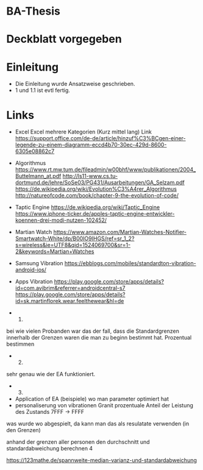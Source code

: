 # BA-Thesis

# Deckblatt vorgegeben

# Einleitung
- Die Einleitung wurde Ansatzweise geschrieben.
- 1 und 1.1 ist evtl fertig. 



# Links 


- Excel
Excel mehrere Kategorien (Kurz mittel lang) Link
https://support.office.com/de-de/article/hinzuf%C3%BCgen-einer-legende-zu-einem-diagramm-eccd4b70-30ec-429d-8600-6305e08862c7


- Algorithmus
https://www.rt.mw.tum.de/fileadmin/w00bhf/www/publikationen/2004_Buttelmann_at.pdf
http://ls11-www.cs.tu-dortmund.de/lehre/SoSe03/PG431/Ausarbeitungen/GA_Selzam.pdf
https://de.wikipedia.org/wiki/Evolution%C3%A4rer_Algorithmus
http://natureofcode.com/book/chapter-9-the-evolution-of-code/

- Taptic Engine
https://de.wikipedia.org/wiki/Taptic_Engine
https://www.iphone-ticker.de/apples-taptic-engine-entwickler-koennen-drei-modi-nutzen-102452/

- Martian Watch
https://www.amazon.com/Martian-Watches-Notifier-Smartwatch-White/dp/B00IO9IHGS/ref=sr_1_2?s=wireless&ie=UTF8&qid=1524069700&sr=1-2&keywords=Martian+Watches

- Samsung Vibration
https://ebblogs.com/mobiles/standardton-vibration-android-ios/

- Apps Vibration
https://play.google.com/store/apps/details?id=com.avibrim&referrer=androidcentral-s7
https://play.google.com/store/apps/details?id=sk.martinflorek.wear.feelthewear&hl=de


- 1.
bei wie vielen Probanden war das der fall, 
dass die Standardgrenzen innerhalb der Grenzen waren
die man zu beginn bestimmt hat. Prozentual bestimmen

- 2.
sehr genau wie der EA funktioniert.

- 3.
- Application of EA (beispiele) wo man parameter optimiert hat
- personaliserung von vibrationen Granit
prozentuale Anteil der Leistung des Zustands 7FFF -> FFFF


was wurde wo abgespielt, da kann man das als resulatate verwenden 
(in den Grenzen)


anhand der grenzen aller personen den 
durchschnitt und standardabweichung berechnen
4

https://123mathe.de/spannweite-median-varianz-und-standardabweichung

